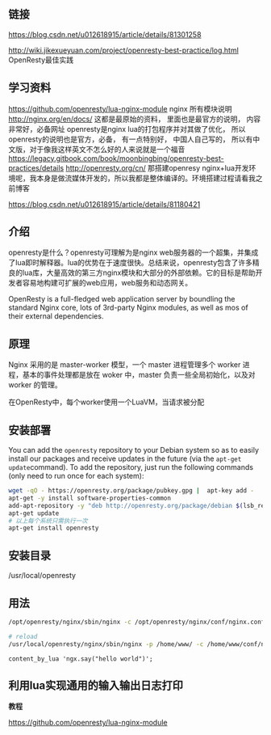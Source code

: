 ## 链接

https://blog.csdn.net/u012618915/article/details/81301258

http://wiki.jikexueyuan.com/project/openresty-best-practice/log.html  OpenResty最佳实践

## 学习资料

https://github.com/openresty/lua-nginx-module 
nginx 所有模块说明 
http://nginx.org/en/docs/ 
这都是最原始的资料， 里面也是最官方的说明， 内容非常好，必备网址 
openresty是nginx lua的打包程序并对其做了优化， 所以openresty的说明也是官方，必备， 有一点特别好， 中国人自己写的， 所以有中文版，对于像我这样英文不怎么好的人来说就是一个福音 
https://legacy.gitbook.com/book/moonbingbing/openresty-best-practices/details 
http://openresty.org/cn/ 
那搭建openresy nginx+lua开发环境呢，我本身是做流媒体开发的，所以我都是整体编译的。环境搭建过程请看我之前博客 

https://blog.csdn.net/u012618915/article/details/81180421 

## 介绍

openresty是什么？openresty可理解为是nginx web服务器的一个超集，并集成了lua即时解释器。lua的优势在于速度很快。总结来说，openresty包含了许多精良的lua库，大量高效的第三方nginx模块和大部分的外部依赖。它的目标是帮助开发者容易地构建可扩展的web应用，web服务和动态网关。

OpenResty is a full-fledged web application server by boundling the standard Nginx core, lots of 3rd-party Nginx modules, as well as mos of their external dependencies.

## 原理

Nginx 采用的是 master-worker 模型，一个 master 进程管理多个 worker 进程，基本的事件处理都是放在 woker 中，master 负责一些全局初始化，以及对 worker 的管理。

在OpenResty中，每个worker使用一个LuaVM，当请求被分配

## 安装部署

You can add the `openresty` repository to your Debian system so as to easily install our packages and receive updates in the future (via the `apt-get update`command). To add the repository, just run the following commands (only need to run once for each system):

```bash
wget -qO - https://openresty.org/package/pubkey.gpg |  apt-key add -
apt-get -y install software-properties-common
add-apt-repository -y "deb http://openresty.org/package/debian $(lsb_release -sc) openresty"  
apt-get update
# 以上每个系统只需执行一次
apt-get install openresty
```

## 安装目录

/usr/local/openresty



## 用法

```bash
/opt/openresty/nginx/sbin/nginx -c /opt/openresty/nginx/conf/nginx.conf -p /opt/openresty/nginx/

# reload
/usr/local/openresty/nginx/sbin/nginx -p /home/www/ -c /home/www/conf/nginx.conf -s reload
```

```nginx
content_by_lua 'ngx.say("hello world")'; 
```

## 利用lua实现通用的输入输出日志打印

**教程**

https://github.com/openresty/lua-nginx-module


